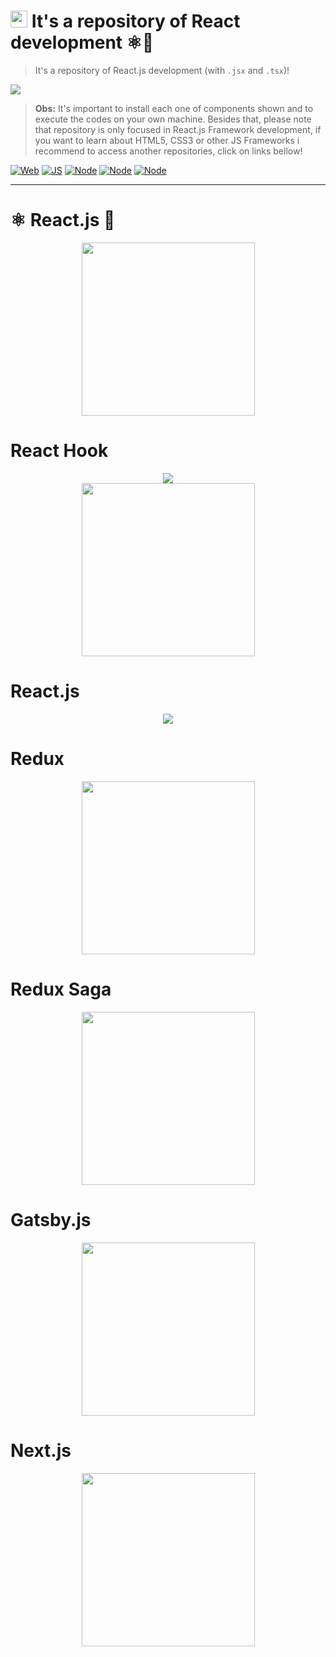 # <img src="https://cdn.worldvectorlogo.com/logos/react-2.svg" height="27"> It's a repository of React development ⚛️📘
<!--
[![TSX](https://img.shields.io/badge/-main.tsx-fff?style=social&logo=Atom&logoColor=blue)](#)
[![React.js](https://img.shields.io/badge/-app.jsx-fff?style=social&logo=React&logoColor=61DAFB)](#)
<div align="left"><img src="https://cdn.icon-icons.com/icons2/2530/PNG/512/react_button_icon_151947.png" height="47"></div>
-->

<blockquote>It's a repository of React.js development (with <code>.jsx</code> and <code>.tsx</code>)!</blockquote>

<a href="https://github.com/IsaacAlves7/react.js-programming"><img src="https://hackernoon.com/images/1*KBGdMaU_emZX4XR1AvkD4A.gif"/></a>

<blockquote><b>Obs:</b> It's important to install each one of components shown and to execute the codes on your own machine. Besides that, please note that repository is only focused in React.js Framework development, if you want to learn about HTML5, CSS3 or other JS Frameworks i recommend to access another repositories, click on links bellow!</blockquote>

[![Web](https://img.shields.io/badge/-HTML5‍‍and‍‍css3‍‍development-black?style=for-the-badge&logo=HTML5&logoColor=61DAFB)](https://github.com/IsaacAlves7/html5-and-css3-development)
[![JS](https://img.shields.io/badge/-JavaScript-black?style=for-the-badge&logo=JavaScript&logoColor=61DAFB)](https://github.com/IsaacAlves7/javascript-programming)
[![Node](https://img.shields.io/badge/-Node.js-black?style=for-the-badge&logo=Node.js&logoColor=61DAFB)](https://github.com/IsaacAlves7/javascript-programming)
[![Node](https://img.shields.io/badge/-React_Native-black?style=for-the-badge&logo=ProtonDB&logoColor=61DAFB)](https://github.com/IsaacAlves7/javascript-programming)
[![Node](https://img.shields.io/badge/-Ionic-black?style=for-the-badge&logo=Ionic&logoColor=61DAFB)](https://github.com/IsaacAlves7/javascript-programming)

<hr>

# ⚛️ React.js 📘
<div align="center"><img src="https://cdn.worldvectorlogo.com/logos/react-2.svg" height="277"></div>

# React Hook
<div align="center"><img src="https://res.cloudinary.com/practicaldev/image/fetch/s--joa9_6zs--/c_imagga_scale,f_auto,fl_progressive,h_420,q_auto,w_1000/https://dev-to-uploads.s3.amazonaws.com/i/pijec5h1113okhw4orba.png"></div>

<div align="center"><img src="https://miro.medium.com/max/1166/1*fQefaOBmMkqfdpvphCEdVw.png" height="277"></div>

# React.js
<div align="center"><img src="https://user-images.githubusercontent.com/61624336/126890148-540656eb-a34f-4779-aaca-ceebc28d8620.jpg"></div>

# Redux
<div align="center"><img src="https://cdn.worldvectorlogo.com/logos/redux.svg" height="277"></div>

# Redux Saga
<div align="center"><img src="https://cdn.worldvectorlogo.com/logos/redux-saga.svg" height="277"></div>

# Gatsby.js
<div align="center"><img src="https://cdn.worldvectorlogo.com/logos/gatsby.svg" height="277"></div>

# Next.js
<div align="center"><img src="https://cdn.worldvectorlogo.com/logos/next-js.svg" height="277"></div>


















<!--
https://miro.medium.com/max/2400/1*rpHtt5VicGT3T-mVJJ2jFw.gif
<img src="https://miro.medium.com/max/3440/1*Rvs7u_g6dnDTRF-FMY4vsA.png"/>
<img src="https://bs-uploads.toptal.io/blackfish-uploads/blog/post/seo/og_image_file/og_image/59592/1105-A_Guide_to_Webpack_and_React_Dan_Social-119b3bc7125401b042860514ada7f1e7.png"/>
<img src="https://bs-uploads.toptal.io/blackfish-uploads/blog/post/seo/og_image_file/og_image/61014/468-A_Guide_to_Webpack_and_React_PART2-Dan_Social-27c0d207da12514f5354e73fa53e6183.png"/>
<img src="https://miro.medium.com/max/2710/1*pR3N1eYNCdfSvcvXw5M8ng.png"/>
https://i0.wp.com/blog.taller.net.br/wp-content/uploads/react_back_end.jpg?fit=1138%2C493&ssl=1
https://d585tldpucybw.cloudfront.net/sfimages/default-source/default-album/react_blogreact_870x220_3.png?sfvrsn=108c978d_1
https://www.housecursos.com/wp-content/uploads/2018/04/como-funciona-react-native-house-cursos.png
-->
